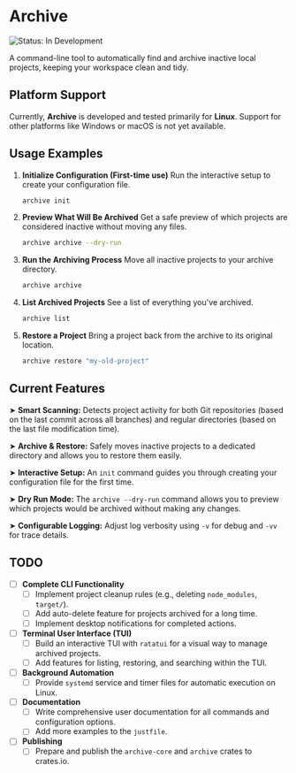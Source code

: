 # Archive
![Status: In Development](https://img.shields.io/badge/Status-In_Development-orange.svg)

A command-line tool to automatically find and archive inactive local projects, keeping your workspace clean and tidy.

## Platform Support
Currently, **Archive** is developed and tested primarily for **Linux**. Support for other platforms like Windows or macOS is not yet available.

## Usage Examples

1.  **Initialize Configuration (First-time use)**
    Run the interactive setup to create your configuration file.
    ```bash
    archive init
    ```

2.  **Preview What Will Be Archived**
    Get a safe preview of which projects are considered inactive without moving any files.
    ```bash
    archive archive --dry-run
    ```

3.  **Run the Archiving Process**
    Move all inactive projects to your archive directory.
    ```bash
    archive archive
    ```

4.  **List Archived Projects**
    See a list of everything you've archived.
    ```bash
    archive list
    ```

5.  **Restore a Project**
    Bring a project back from the archive to its original location.
    ```bash
    archive restore "my-old-project"
    ```

## Current Features

➤ **Smart Scanning:** Detects project activity for both Git repositories (based on the last commit across all branches) and regular directories (based on the last file modification time).

➤ **Archive & Restore:** Safely moves inactive projects to a dedicated directory and allows you to restore them easily.

➤ **Interactive Setup:** An `init` command guides you through creating your configuration file for the first time.

➤ **Dry Run Mode:** The `archive --dry-run` command allows you to preview which projects would be archived without making any changes.

➤ **Configurable Logging:** Adjust log verbosity using `-v` for debug and `-vv` for trace details.

## TODO

- [ ] **Complete CLI Functionality**
    - [ ] Implement project cleanup rules (e.g., deleting `node_modules`, `target/`).
    - [ ] Add auto-delete feature for projects archived for a long time.
    - [ ] Implement desktop notifications for completed actions.

- [ ] **Terminal User Interface (TUI)**
    - [ ] Build an interactive TUI with `ratatui` for a visual way to manage archived projects.
    - [ ] Add features for listing, restoring, and searching within the TUI.

- [ ] **Background Automation**
    - [ ] Provide `systemd` service and timer files for automatic execution on Linux.

- [ ] **Documentation**
    - [ ] Write comprehensive user documentation for all commands and configuration options.
    - [ ] Add more examples to the `justfile`.

- [ ] **Publishing**
    - [ ] Prepare and publish the `archive-core` and `archive` crates to crates.io.